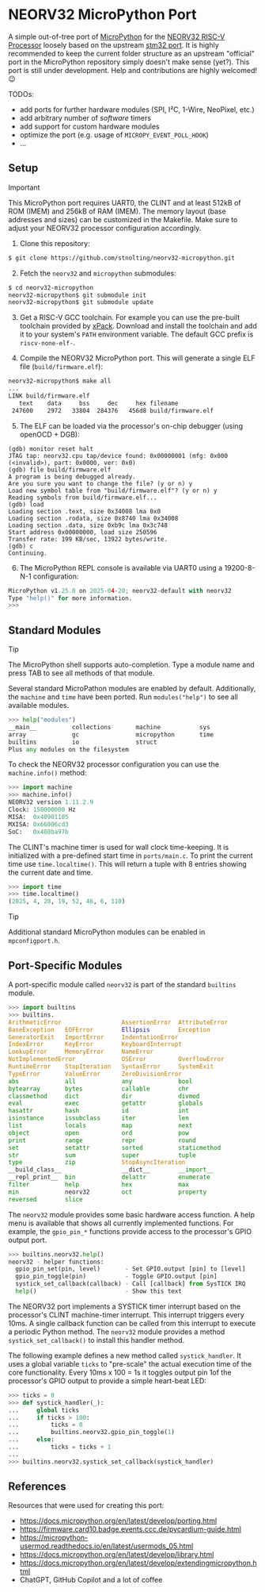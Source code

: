 # NEORV32 MicroPython Port

A simple out-of-tree port of [MicroPython](https://github.com/micropython/micropython)
for the [NEORV32 RISC-V Processor](https://github.com/stnolting/neorv32) loosely based on
the upstream [stm32 port](https://github.com/micropython/micropython/tree/master/ports).
It is highly recommended to keep the current folder structure as an upstream "official" port
in the MicroPython repository simply doesn't make sense (yet?). This port is still under development.
Help and contributions are highly welcomed! :wink:

TODOs:

* add ports for further hardware modules (SPI, I²C, 1-Wire, NeoPixel, etc.)
* add arbitrary number of _software_ timers
* add support for custom hardware modules
* optimize the port (e.g. usage of `MICROPY_EVENT_POLL_HOOK`)
* ...


## Setup

> [!IMPORTANT]
> This MicroPython port requires UART0, the CLINT and at least 512kB of ROM (IMEM) and 256kB
> of RAM (IMEM). The memory layout (base addresses and sizes) can be customized in the Makefile.
> Make sure to adjust your NEORV32 processor configuration accordingly.

1. Clone this repository:

```bash
$ git clone https://github.com/stnolting/neorv32-micropython.git
```

2. Fetch the `neorv32` and `micropython` submodules:

```bash
$ cd neorv32-micropython
neorv32-micropython$ git submodule init
neorv32-micropython$ git submodule update
```

3. Get a RISC-V GCC toolchain. For example you can use the pre-built toolchain provided
by [xPack](https://github.com/xpack-dev-tools/riscv-none-elf-gcc-xpack). Download and
install the toolchain and add it to your system's `PATH` environment variable. The default
GCC prefix is `riscv-none-elf-`.

4. Compile the NEORV32 MicroPython port. This will generate a single ELF file
(`build/firmware.elf`):

```bash
neorv32-micropython$ make all
...
LINK build/firmware.elf
   text    data     bss     dec     hex filename
 247600    2972   33804  284376   456d8 build/firmware.elf
```

5. The ELF can be loaded via the processor's on-chip debugger (using openOCD + DGB):

```
(gdb) monitor reset halt
JTAG tap: neorv32.cpu tap/device found: 0x00000001 (mfg: 0x000 (<invalid>), part: 0x0000, ver: 0x0)
(gdb) file build/firmware.elf
A program is being debugged already.
Are you sure you want to change the file? (y or n) y
Load new symbol table from "build/firmware.elf"? (y or n) y
Reading symbols from build/firmware.elf...
(gdb) load
Loading section .text, size 0x34008 lma 0x0
Loading section .rodata, size 0x8740 lma 0x34008
Loading section .data, size 0xb9c lma 0x3c748
Start address 0x00000000, load size 250596
Transfer rate: 199 KB/sec, 13922 bytes/write.
(gdb) c
Continuing.
```

6. The MicroPython REPL console is available via UART0 using a 19200-8-N-1 configuration:

```python
MicroPython v1.25.0 on 2025-04-20; neorv32-default with neorv32
Type "help()" for more information.
>>>
```


## Standard Modules

> [!TIP]
> The MicroPython shell supports auto-completion. Type a module name and press TAB to
> see all methods of that module.

Several standard MicroPathon modules are enabled by default. Additionally, the `machine`
and `time` have been ported. Run `modules("help")` to see all available modules.

```python
>>> help("modules")
__main__          collections       machine           sys
array             gc                micropython       time
builtins          io                struct
Plus any modules on the filesystem
```

To check the NEORV32 processor configuration you can use the `machine.info()` method:

```python
>>> import machine
>>> machine.info()
NEORV32 version 1.11.2.9
Clock: 150000000 Hz
MISA:  0x40901105
MXISA: 0x66006cd3
SoC:   0x480ba97b
```

The CLINT's machine timer is used for wall clock time-keeping. It is initialized with a pre-defined
start time in `ports/main.c`. To print the current time use `time.localtime()`. This will return
a tuple with 8 entries showing the current date and time.

```python
>>> import time
>>> time.localtime()
(2025, 4, 20, 19, 52, 46, 6, 110)
```

> [!TIP]
> Additional standard MicroPython modules can be enabled in `mpconfigport.h`.


## Port-Specific Modules

A port-specific module called `neorv32` is part of the standard `builtins` module.

```python
>>> import builtins
>>> builtins.
ArithmeticError                 AssertionError  AttributeError
BaseException   EOFError        Ellipsis        Exception
GeneratorExit   ImportError     IndentationError
IndexError      KeyError        KeyboardInterrupt
LookupError     MemoryError     NameError
NotImplementedError             OSError         OverflowError
RuntimeError    StopIteration   SyntaxError     SystemExit
TypeError       ValueError      ZeroDivisionError
abs             all             any             bool
bytearray       bytes           callable        chr
classmethod     dict            dir             divmod
eval            exec            getattr         globals
hasattr         hash            id              int
isinstance      issubclass      iter            len
list            locals          map             next
object          open            ord             pow
print           range           repr            round
set             setattr         sorted          staticmethod
str             sum             super           tuple
type            zip             StopAsyncIteration
__build_class__                 __dict__        __import__
__repl_print__  bin             delattr         enumerate
filter          help            hex             max
min             neorv32         oct             property
reversed        slice
```

The `neorv32` module provides some basic hardware access function. A help menu is available that
shows all currently implemented functions. For example, the `gpio_pin_*` functions provide access
to the processor's GPIO output port.

```python
>>> builtins.neorv32.help()
neorv32 - helper functions:
  gpio_pin_set(pin, level)       - Set GPIO.output [pin] to [level]
  gpio_pin_toggle(pin)           - Toggle GPIO.output [pin]
  systick_set_callback(callback) - Call [callback] from SysTICK IRQ
  help()                         - Show this text
```

The NEORV32 port implements a SYSTICK timer interrupt based on the processor's CLINT machine-timer
interrupt. This interrupt triggers every 10ms. A single callback function can be called from this
interrupt to execute a periodic Python method. The `neorv32` module provides a method `systick_set_callback()`
to install this handler method.

The following example defines a new method called `systick_handler`. It uses a global variable `ticks`
to "pre-scale" the actual execution time of the core functionality. Every 10ms x 100 = 1s it toggles
output pin 1of the processor's GPIO output to provide a simple heart-beat LED:

```python
>>> ticks = 0
>>> def systick_handler(_):
...     global ticks
...     if ticks > 100:
...         ticks = 0
...         builtins.neorv32.gpio_pin_toggle(1)
...     else:
...         ticks = ticks + 1
...
>>> builtins.neorv32.systick_set_callback(systick_handler)
```


## References

Resources that were used for creating this port:

* https://docs.micropython.org/en/latest/develop/porting.html
* https://firmware.card10.badge.events.ccc.de/pycardium-guide.html
* https://micropython-usermod.readthedocs.io/en/latest/usermods_05.html
* https://docs.micropython.org/en/latest/develop/library.html
* https://docs.micropython.org/en/latest/develop/extendingmicropython.html
* ChatGPT, GitHub Copilot and a lot of coffee

